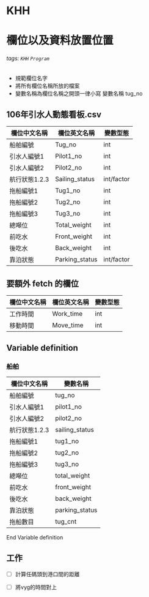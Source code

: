 # KHH
# 欄位以及資料放置位置

###### tags: `KHH` `Program` 
* 規範欄位名字
* 將所有欄位名稱所放的檔案
* 變數名稱為欄位名稱之開頭一律小寫
 變數名稱 tug_no


## 106年引水人動態看板.csv

| 欄位中文名稱 | 欄位英文名稱 | 變數型態|
| -------- | -------- | ------ |
| 船舶編號 | Tug_no | int |
| 引水人編號1| Pilot1_no | int  |
| 引水人編號2| Pilot2_no | int |
| 航行狀態1.2.3| Sailing_status| int/factor |
| 拖船編號1 | Tug1_no | int |
| 拖船編號2 | Tug2_no | int |
| 拖船編號3 | Tug3_no | int |
| 總噸位 | Total_weight | int |
| 前吃水 | Front_weight | int |
| 後吃水 | Back_weight | int |
| 靠泊狀態 | Parking_status | int/factor |

## 要額外 fetch 的欄位

| 欄位中文名稱 | 欄位英文名稱 | 變數型態 |
| -------- | -------- | -------|
| 工作時間 | Work_time | int |
| 移動時間 | Move_time | int |




## Variable definition
### 船舶
| 欄位中文名稱 | 變數名稱 | 
| -------- | -------- | 
| 船舶編號 | tug_no | int |
| 引水人編號1| pilot1_no | int  |
| 引水人編號2| pilot2_no | int |
| 航行狀態1.2.3| sailing_status| int/factor |
| 拖船編號1 | tug1_no | int |
| 拖船編號2 | tug2_no | int |
| 拖船編號3 | tug3_no | int |
| 總噸位 | total_weight | int |
| 前吃水 | front_weight | int |
| 後吃水 | back_weight | int |
| 靠泊狀態 | parking_status | int/factor |
| 拖船數目 | tug_cnt | int/factor |

End Variable definition


## 工作
- [ ] 計算任碼頭到港口間的距離 
- [ ] 將vyg的時間對上

